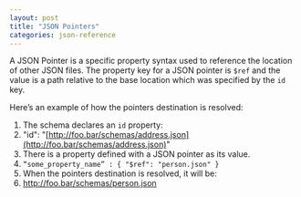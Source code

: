 ```yaml
---
layout: post
title: "JSON Pointers"
categories: json-reference
---
```


A JSON Pointer is a specific property syntax used to reference the location of other JSON files. The property key for a JSON pointer is `$ref` and the value is a path relative to the base location which was specified by the `id` key.

Here’s an example of how the pointers destination is resolved:

1. The schema declares an `id` property:
2. "id": "[http://foo.bar/schemas/address.json](http://foo.bar/schemas/address.json)"
3. There is a property defined with a JSON pointer as its value.
4. `“some_property_name” : { "$ref": "person.json" }`
5. When the pointers destination is resolved, it will be:
6. http://foo.bar/schemas/person.json
